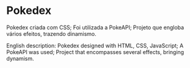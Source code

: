# Pokedex
Pokedex criada com CSS;
Foi utilizada a PokeAPI;
Projeto que engloba vários efeitos, trazendo dinamismo.

English description:
Pokedex designed with HTML, CSS, JavaScript;
A PokeAPI was used;
Project that encompasses several effects, bringing dynamism.
